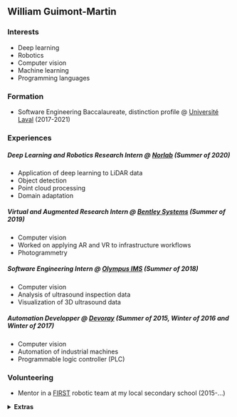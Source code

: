 ## William Guimont-Martin

### Interests
- Deep learning
- Robotics
- Computer vision
- Machine learning
- Programming languages

### Formation
- Software Engineering Baccalaureate, distinction profile @ [Université Laval](https://www.ulaval.ca/) (2017-2021)

### Experiences
##### Deep Learning and Robotics Research Intern @ [Norlab](https://norlab.ulaval.ca) (Summer of 2020)
- Application of deep learning to LiDAR data
- Object detection
- Point cloud processing
- Domain adaptation

##### Virtual and Augmented Research Intern @ [Bentley Systems](https://www.bentley.com/en) (Summer of 2019)
- Computer vision
- Worked on applying AR and VR to infrastructure workflows
- Photogrammetry

##### Software Engineering Intern @ [Olympus IMS](https://www.olympus-ims.com/en/) (Summer of 2018)
- Computer vision
- Analysis of ultrasound inspection data
- Visualization of 3D ultrasound data

##### Automation Developper @ [Devoray](https://www.devoray.com/) (Summer of 2015, Winter of 2016 and Winter of 2017)
- Computer vision
- Automation of industrial machines
- Programmable logic controller (PLC)

### Volunteering
- Mentor in a [FIRST](https://www.firstinspires.org/robotics/frc) robotic team at my local secondary school (2015-...)

<details>
  <summary><b>Extras</b></summary>
  <ul>
    <li>btw i use arch</li>
    <li>vim > emacs</li>
    <li>js bad</li>
    <li>rust good</li>
    <li>a monad is just a monoid in the category of endofunctors, what's the problem?</li>
  </ul>
</details>
